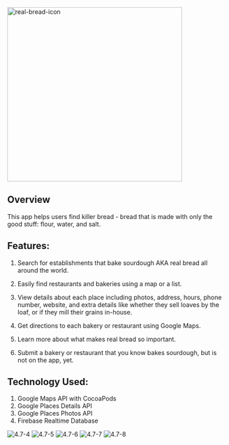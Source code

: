 
<img width="400" alt="real-bread-icon" src="https://user-images.githubusercontent.com/26590934/73303874-08809600-41cc-11ea-991c-c873666d6f97.png">

## Overview
This app helps users find killer bread - bread that is made with only the good stuff: flour, water, and salt.

## Features:
1. Search for establishments that bake sourdough AKA real bread all around the world.

2. Easily find restaurants and bakeries using a map or a list.

3. View details about each place including photos, address, hours, phone number, website, and extra details like whether they sell loaves by the loaf, or if they mill their grains in-house.

4. Get directions to each bakery or restaurant using Google Maps.

5. Learn more about what makes real bread so important.

6. Submit a bakery or restaurant that you know bakes sourdough, but is not on the app, yet.

## Technology Used:
1. Google Maps API with CocoaPods
2. Google Places Details API
3. Google Places Photos API
4. Firebase Realtime Database

<img alt="4.7-4" src="https://user-images.githubusercontent.com/26590934/73303553-898b5d80-41cb-11ea-9bfc-20ca1a5e9e3f.png">

<img alt="4.7-5" src="https://user-images.githubusercontent.com/26590934/73303984-4382c980-41cc-11ea-96f3-0e4940dd64e2.png">

<img alt="4.7-6" src="https://user-images.githubusercontent.com/26590934/73303993-47aee700-41cc-11ea-9db9-5b80982705b5.png">

<img alt="4.7-7" src="https://user-images.githubusercontent.com/26590934/73303999-4aa9d780-41cc-11ea-81b8-7fdc6ee6854b.png">

<img alt="4.7-8" src="https://user-images.githubusercontent.com/26590934/73304006-4da4c800-41cc-11ea-903f-2e0b2c451558.png">

